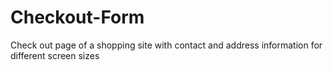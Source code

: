 # Checkout-Form

Check out page of a shopping site with contact and address information for different screen sizes 
